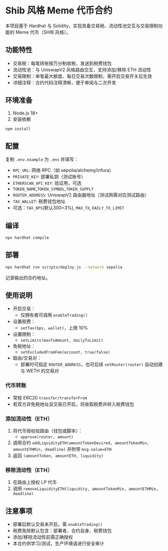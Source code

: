 # Shib 风格 Meme 代币合约

本项目基于 Hardhat 与 Solidity，实现具备交易税、流动性池交互与交易限制功能的 Meme 代币（SHIB 风格）。

## 功能特性
- 交易税：每笔转账按万分制收税，发送到税费钱包
- 流动性池：与 UniswapV2 风格路由交互，支持添加/移除 ETH 流动性
- 交易限制：单笔最大额度、每日交易次数限制，需开启交易开关后生效
- 详细注释：合约代码注释清晰，便于审阅与二次开发

## 环境准备
1. Node.js 18+
2. 安装依赖
```bash
npm install
```

## 配置
复制 `.env.example` 为 `.env` 并填写：
- `RPC_URL`: 网络 RPC（如 sepolia/alchemy/infura）
- `PRIVATE_KEY`: 部署私钥（测试账号）
- `ETHERSCAN_API_KEY`: 验证用，可选
- `TOKEN_NAME`,`TOKEN_SYMBOL`,`TOKEN_SUPPLY`
- `ROUTER_ADDRESS`: UniswapV2 路由器地址（测试网需对应测试路由）
- `TAX_WALLET`: 税费钱包地址
- 可选：`TAX_BPS`(默认300=3%), `MAX_TX`, `DAILY_TX_LIMIT`

## 编译
```bash
npx hardhat compile
```

## 部署
```bash
npx hardhat run scripts/deploy.js --network sepolia
```
记录输出的合约地址。

## 使用说明
- 开启交易：
	- 仅拥有者可调用 `enableTrading()`
- 设置税费：
	- `setTax(bps, wallet)`，上限 10%
- 设置限制：
	- `setLimits(maxTxAmount, dailyTxLimit)`
- 免税地址：
	- `setExcludedFromFee(account, true/false)`
- 路由/交易对：
	- 部署时可指定 `ROUTER_ADDRESS`，也可后续 `setRouter(router)` 自动创建与 WETH 的交易对

### 代币转账
- 常规 ERC20 `transfer/transferFrom`
- 若双方非免税地址且交易已开启，将收取税费并转入税费钱包

### 添加流动性（ETH）
1. 将代币授权给路由（钱包或脚本）：
	- `approve(router, amount)`
2. 调用合约 `addLiquidityETH(amountTokenDesired, amountTokenMin, amountETHMin, deadline)` 并附带 `msg.value=ETH`
3. 返回 `(amountToken, amountETH, liquidity)`

### 移除流动性（ETH）
1. 在路由上授权 LP 代币
2. 调用 `removeLiquidityETH(liquidity, amountTokenMin, amountETHMin, deadline)`

## 注意事项
- 部署后默认交易未开启，需 `enableTrading()`
- 税费免除默认包含：部署者、合约自身、税费钱包
- 添加/移除流动性前需正确授权
- 本合约供学习/测试，生产环境请进行安全审计 